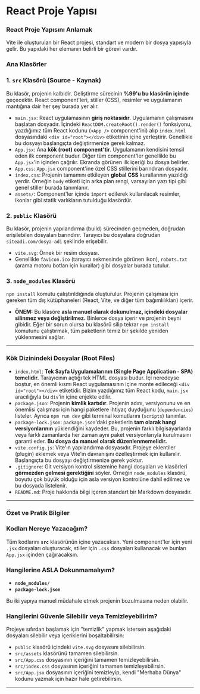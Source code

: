 # React Proje Yapısı

### **React Proje Yapısını Anlamak**

Vite ile oluşturulan bir React projesi, standart ve modern bir dosya yapısıyla gelir. Bu yapıdaki her elemanın belirli bir görevi vardır.

### **Ana Klasörler**

### **1. `src` Klasörü (Source - Kaynak)**

Bu klasör, projenin kalbidir. Geliştirme sürecinin **%99'u bu klasörün içinde** geçecektir. React component'leri, stiller (CSS), resimler ve uygulamanın mantığına dair her şey burada yer alır.

- `main.jsx`: React uygulamasının **giriş noktasıdır**. Uygulamanın çalışmasını başlatan dosyadır. İçindeki `ReactDOM.createRoot().render()` fonksiyonu, yazdığımız tüm React kodunu (`<App />` component'ini) alıp `index.html` dosyasındaki `<div id="root"></div>` etiketinin içine yerleştirir. Genellikle bu dosyayı başlangıçta değiştirmenize gerek kalmaz.
- `App.jsx`: Ana **kök (root) component'tir**. Uygulamanın kendisini temsil eden ilk component budur. Diğer tüm component'ler genellikle bu `App.jsx`'in içinden çağrılır. Ekranda görünen ilk içeriği bu dosya belirler.
- `App.css`: `App.jsx` component'ine özel CSS stillerini barındıran dosyadır.
- `index.css`: Projenin tamamını etkileyen **global CSS** kurallarının yazıldığı yerdir. Örneğin `body` etiketi için arka plan rengi, varsayılan yazı tipi gibi genel stiller burada tanımlanır.
- `assets/`: Component'ler içinde `import` edilerek kullanılacak resimler, ikonlar gibi statik varlıkların tutulduğu klasördür.

### **2. `public` Klasörü**

Bu klasör, projenin yapılandırma (build) sürecinden geçmeden, doğrudan erişilebilen dosyaları barındırır. Tarayıcı bu dosyalara doğrudan `siteadi.com/dosya-adi` şeklinde erişebilir.

- `vite.svg`: Örnek bir resim dosyası.
- Genellikle `favicon.ico` (tarayıcı sekmesinde görünen ikon), `robots.txt` (arama motoru botları için kurallar) gibi dosyalar burada tutulur.

### **3. `node_modules` Klasörü**

`npm install` komutu çalıştırıldığında oluşturulur. Projenin çalışması için gereken tüm dış kütüphaneleri (React, Vite, ve diğer tüm bağımlılıkları) içerir.

- **ÖNEM:** Bu klasöre **asla manuel olarak dokunulmaz, içindeki dosyalar silinmez veya değiştirilmez.** Binlerce dosya içerir ve projenin beyni gibidir. Eğer bir sorun olursa bu klasörü silip tekrar `npm install` komutunu çalıştırmak, tüm paketlerin temiz bir şekilde yeniden yüklenmesini sağlar.

---

### **Kök Dizinindeki Dosyalar (Root Files)**

- `index.html`: **Tek Sayfa Uygulamalarının (Single Page Application - SPA) temelidir.** Tarayıcının açtığı tek HTML dosyası budur. İçi neredeyse boştur, en önemli kısmı React uygulamasının içine monte edileceği `<div id="root"></div>` etiketidir. Bizim yazdığımız tüm React kodu, `main.jsx` aracılığıyla bu `div`'in içine enjekte edilir.
- `package.json`: Projenin **kimlik kartıdır**. Projenin adını, versiyonunu ve en önemlisi çalışması için hangi paketlere ihtiyaç duyduğunu (`dependencies`) listeler. Ayrıca `npm run dev` gibi terminal komutlarını (`scripts`) tanımlar.
- `package-lock.json`: `package.json`'daki paketlerin **tam olarak hangi versiyonlarının** yüklendiğini kaydeder. Bu, projenin farklı bilgisayarlarda veya farklı zamanlarda her zaman aynı paket versiyonlarıyla kurulmasını garanti eder. **Bu dosya da manuel olarak düzenlenmemelidir.**
- `vite.config.js`: Vite'ın yapılandırma dosyasıdır. Projeye eklentiler (plugin) eklemek veya Vite'ın davranışını özelleştirmek için kullanılır. Başlangıçta bu dosyayı değiştirmenize gerek yoktur.
- `.gitignore`: Git versiyon kontrol sistemine hangi dosyaları ve klasörleri **görmezden gelmesi gerektiğini** söyler. Örneğin `node_modules` klasörü, boyutu çok büyük olduğu için asla versiyon kontrolüne dahil edilmez ve bu dosyada listelenir.
- `README.md`: Proje hakkında bilgi içeren standart bir Markdown dosyasıdır.

---

### **Özet ve Pratik Bilgiler**

### **Kodları Nereye Yazacağım?**

Tüm kodlarını **`src`** klasörünün içine yazacaksın. Yeni component'ler için yeni `.jsx` dosyaları oluşturacak, stiller için `.css` dosyaları kullanacak ve bunları `App.jsx` içinden çağıracaksın.

### **Hangilerine ASLA Dokunmamalıyım?**

- **`node_modules/`**
- **`package-lock.json`**

Bu iki yapıya manuel müdahale etmek projenin bozulmasına neden olabilir.

### **Hangilerini Güvenle Silebilir veya Temizleyebilirim?**

Projeye sıfırdan başlamak için "temizlik" yapmak istersen aşağıdaki dosyaları silebilir veya içeriklerini boşaltabilirsin:

- `public` klasörü içindeki `vite.svg` dosyasını silebilirsin.
- `src/assets` klasörünü tamamen silebilirsin.
- `src/App.css` dosyasının içeriğini tamamen temizleyebilirsin.
- `src/index.css` dosyasının içeriğini tamamen temizleyebilirsin.
- `src/App.jsx` dosyasının içeriğini temizleyip, kendi "Merhaba Dünya" kodunu yazmak için hazır hale getirebilirsin.

---